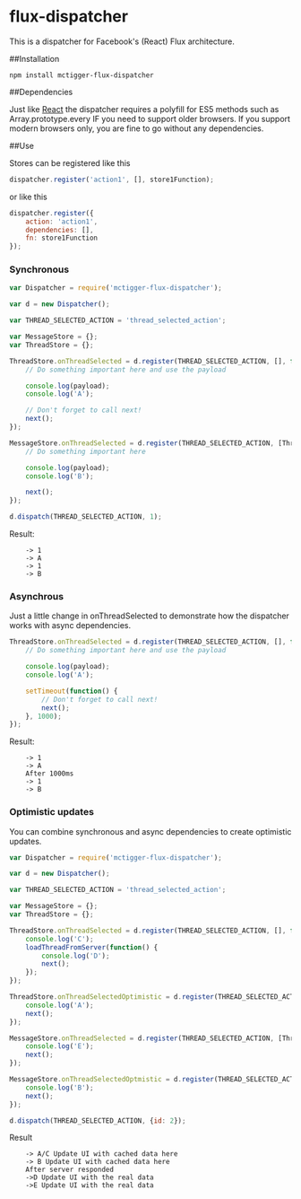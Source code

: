 flux-dispatcher
===============

This is a dispatcher for Facebook's (React) Flux architecture.

##Installation

    npm install mctigger-flux-dispatcher

##Dependencies

Just like [React](https://github.com/facebook/react) the dispatcher requires a polyfill for ES5 methods such as Array.prototype.every IF you need to support older browsers. If you support modern browsers only, you are fine to go without any dependencies.

##Use

Stores can be registered like this

```javascript
dispatcher.register('action1', [], store1Function);
```

or like this

```javascript
dispatcher.register({
	action: 'action1',
	dependencies: [],
	fn: store1Function
});
```

### Synchronous

```javascript
var Dispatcher = require('mctigger-flux-dispatcher');

var d = new Dispatcher();

var THREAD_SELECTED_ACTION = 'thread_selected_action';

var MessageStore = {};
var ThreadStore = {};

ThreadStore.onThreadSelected = d.register(THREAD_SELECTED_ACTION, [], function(payload, next) {
	// Do something important here and use the payload

	console.log(payload);
	console.log('A');

	// Don't forget to call next!
	next();
});

MessageStore.onThreadSelected = d.register(THREAD_SELECTED_ACTION, [ThreadStore.onThreadSelected], function(payload, next) {
	// Do something important here

	console.log(payload);
	console.log('B');

	next();
});

d.dispatch(THREAD_SELECTED_ACTION, 1);

```

Result:

```
	-> 1
	-> A
	-> 1
	-> B
```

### Asynchrous

Just a little change in onThreadSelected to demonstrate how the dispatcher works with async dependencies.

```javascript
ThreadStore.onThreadSelected = d.register(THREAD_SELECTED_ACTION, [], function(payload, next) {
	// Do something important here and use the payload

	console.log(payload);
	console.log('A');

	setTimeout(function() {
		// Don't forget to call next!
		next();
	}, 1000);
});

```

Result:

```
	-> 1
	-> A
	After 1000ms
	-> 1
	-> B
```

### Optimistic updates

You can combine synchronous and async dependencies to create optimistic updates.

```javascript
var Dispatcher = require('mctigger-flux-dispatcher');

var d = new Dispatcher();

var THREAD_SELECTED_ACTION = 'thread_selected_action';

var MessageStore = {};
var ThreadStore = {};

ThreadStore.onThreadSelected = d.register(THREAD_SELECTED_ACTION, [], function(payload, next) {
	console.log('C');
	loadThreadFromServer(function() {
		console.log('D');
		next();
	});
});

ThreadStore.onThreadSelectedOptimistic = d.register(THREAD_SELECTED_ACTION, [], function(payload, next) {
	console.log('A');
	next();
});

MessageStore.onThreadSelected = d.register(THREAD_SELECTED_ACTION, [ThreadStore.onThreadSelected], function(payload, next) {
	console.log('E');
	next();
});

MessageStore.onThreadSelectedOptmistic = d.register(THREAD_SELECTED_ACTION, [ThreadStore.onThreadSelectedOptimistic], function(payload, next) {
	console.log('B');
	next();
});

d.dispatch(THREAD_SELECTED_ACTION, {id: 2});

```

Result

```
	-> A/C Update UI with cached data here
	-> B Update UI with cached data here
	After server responded
	->D Update UI with the real data
	->E Update UI with the real data

```